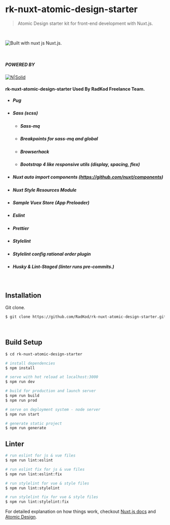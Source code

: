 
# rk-nuxt-atomic-design-starter

> Atomic Design starter kit for front-end development with Nuxt.js.

<br>

![Built with nuxt js](https://user-images.githubusercontent.com/22690563/72204887-c64a1b80-348d-11ea-9dee-f0760fe70fad.png) Nuxt.js.

&nbsp;
##### POWERED BY
[![N|Solid](https://i.ibb.co/q5G6N0n/radkod-mail-imza.png)](https://www.radkod.com)

#### rk-nuxt-atomic-design-starter Used By RadKod Freelance Team.
  
  * ##### Pug
  * ##### Sass (scss)
    * ##### Sass-mq
    * ##### Breakpoints for sass-mq and global
    * ##### Browserhack
    * ##### Bootstrap 4 like responsive utils (display, spacing, flex)
  * ##### Nuxt auto import components (https://github.com/nuxt/components)
  * ##### Nuxt Style Resources Module
  * ##### Sample Vuex Store (App Preloader)
  * ##### Eslint
  * ##### Prettier
  * ##### Stylelint
  * ##### Stylelint config rational order plugin
  * ##### Husky & Lint-Staged (linter runs pre-commits.)


&nbsp;
## Installation

Git clone.

```bash
$ git clone https://github.com/RadKod/rk-nuxt-atomic-design-starter.git
```
&nbsp;

## Build Setup

``` bash
$ cd rk-nuxt-atomic-design-starter

# install dependencies
$ npm install

# serve with hot reload at localhost:3000
$ npm run dev

# build for production and launch server
$ npm run build
$ npm run prod

# serve on deployment system - node server
$ npm run start

# generate static project
$ npm run generate

```

## Linter

``` bash
# run eslint for js & vue files
$ npm run lint:eslint

# run eslint fix for js & vue files
$ npm run lint:eslint:fix

# run stylelint for vue & style files
$ npm run lint:stylelint

# run stylelint fix for vue & style files
$ npm run lint:stylelint:fix

```

For detailed explanation on how things work, checkout [Nuxt.js docs](https://nuxtjs.org) and [Atomic Design](https://atomicdesign.bradfrost.com/chapter-2/).
